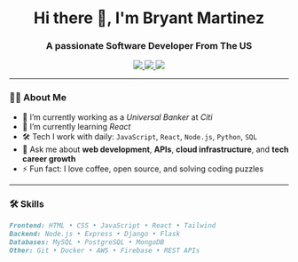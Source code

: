 <h1 align="center">Hi there 👋, I'm Bryant Martinez </h1>
<h3 align="center">A passionate Software Developer From The US </h3>

<p align="center">
  <a href="https://clubhokai.netlify.app" target="_blank">
    <img src="https://img.shields.io/badge/Portfolio-%230077B5.svg?&style=for-the-badge&logo=google-chrome&logoColor=white" />
  </a>
  <a href="mailto:bryant.e.martinez@outlook.com">
    <img src="https://img.shields.io/badge/Email-%23D14836.svg?&style=for-the-badge&logo=gmail&logoColor=white" />
  </a>
  <a href="[https://linkedin.com/in/yourusername](https://www.linkedin.com/in/bryant-martinez-0886a130a/)" target="_blank">
    <img src="https://img.shields.io/badge/LinkedIn-%230077B5.svg?&style=for-the-badge&logo=linkedin&logoColor=white" />
  </a>
<!--   <a href="https://twitter.com/yourhandle" target="_blank">
    <img src="https://img.shields.io/badge/Twitter-%231DA1F2.svg?&style=for-the-badge&logo=twitter&logoColor=white" />
  </a> -->
</p>

---

### 👨‍💻 About Me

- 💼 I’m currently working as a *Universal Banker* at *Citi*
- 🌱 I’m currently learning *React*
- 🛠️ Tech I work with daily: `JavaScript`, `React`, `Node.js`, `Python`, `SQL`
- 💬 Ask me about **web development**, **APIs**, **cloud infrastructure**, and **tech career growth**
- ⚡ Fun fact: I love coffee, open source, and solving coding puzzles

---

### 🛠️ Skills

```markdown
Frontend: HTML • CSS • JavaScript • React • Tailwind  
Backend: Node.js • Express • Django • Flask  
Databases: MySQL • PostgreSQL • MongoDB  
Other: Git • Docker • AWS • Firebase • REST APIs
